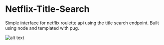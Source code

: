 # Netflix-Title-Search
Simple interface for netflix roulette api using the title search endpoint. Built using node and templated with pug.

![alt text](http://i.imgur.com/iRcsZ5R.gifv "Example")

